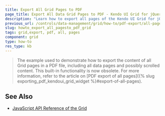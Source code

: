 ```yaml
---
title: Export All Grid Pages to PDF
page_title: Export All Data Grid Pages to PDF - Kendo UI Grid for jQuery
description: "Learn how to export all pages of the Kendo UI Grid for jQuery and their full data and visual content in a PDF file."
previous_url: /controls/data-management/grid/how-to/pdf-export/all-pages
slug: howto_export_all_pagesto_pdf_grid
tags: grid,export, pdf, all, pages
component: grid
type: how-to
res_type: kb
---
```


> The example used to demonstrate how to export the content of all Grid pages in a PDF file, including all data pages and possibly scrolled content. This built-in functionality is now obsolete. For more information, refer to the article on [PDF export of all pages]({% slug exporting_pdf_kendoui_grid_widget %}#export-of-all-pages).

## See Also

* [JavaScript API Reference of the Grid](/api/javascript/ui/grid)
